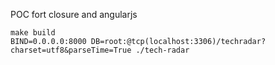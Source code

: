 POC fort closure and angularjs

	make build
	BIND=0.0.0.0:8000 DB=root:@tcp(localhost:3306)/techradar?charset=utf8&parseTime=True ./tech-radar
